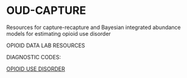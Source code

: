 # OUD-CAPTURE
Resources for capture-recapture and Bayesian integrated abundance models for estimating opioid use disorder

OPIOID DATA LAB RESOURCES

DIAGNOSTIC CODES:

[OPIOID USE DISORDER](https://github.com/opioiddatalab/Codelists/tree/main/docs/diagnosis_codes/opioid_use_disorder)
